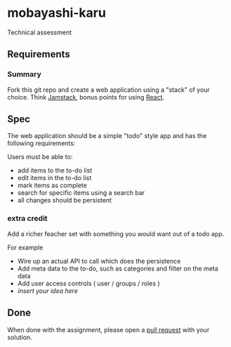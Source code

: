 # mobayashi-karu
Technical assessment

## Requirements

### Summary

Fork this git repo and create a web application using a "stack" of your choice. Think [Jamstack](https://jamstack.org/), bonus points for using [React](https://reactjs.org/).

## Spec

The web application should be a simple "todo" style app and has the following requirements:

Users must be able to:

* add items to the to-do list
* edit items in the to-do list
* mark items as complete
* search for specific items using a search bar
* all changes should be persistent

### extra credit

Add a richer feacher set with something you would want out of a todo app.

For example

* Wire up an actual API to call which does the persistence
* Add meta data to the to-do, such as categories and filter on the meta data 
* Add user access controls ( user / groups / roles )
* _insert your idea here_

## Done

When done with the assignment, please open a [pull request](https://github.com/greencheckverified/mobayashi-karu/compare) with your solution.
